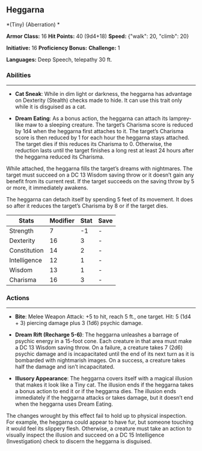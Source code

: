 ## Heggarna
*(Tiny) (Aberration) *

**Armor Class:** 16
**Hit Points:** 40 (9d4+18)
**Speed:** {"walk": 20, "climb": 20}

**Initiative:** 16
**Proficiency Bonus:**
**Challenge:** 1

**Languages:** Deep Speech, telepathy 30 ft.

### Abilities
 --- 
- **Cat Sneak**: While in dim light or darkness, the heggarna has advantage on Dexterity (Stealth) checks made to hide. It can use this trait only while it is disguised as a cat.

- **Dream Eating**: As a bonus action, the heggarna can attach its lamprey-like maw to a sleeping creature. The target’s Charisma score is reduced by 1d4 when the heggarna first attaches to it. The target’s Charisma score is then reduced by 1 for each hour the heggarna stays attached. The target dies if this reduces its Charisma to 0. Otherwise, the reduction lasts until the target finishes a long rest at least 24 hours after the heggarna reduced its Charisma.

While attached, the heggarna fills the target’s dreams with nightmares. The target must succeed on a DC 13 Wisdom saving throw or it doesn’t gain any benefit from its current rest. If the target succeeds on the saving throw by 5 or more, it immediately awakens.

The heggarna can detach itself by spending 5 feet of its movement. It does so after it reduces the target’s Charisma by 8 or if the target dies.



| Stats | Modifier | Stat | Save
| ---- | ---- | ---- | ---- |
| Strength | 7 | -1 | - |
| Dexterity | 16 | 3 | - |
| Constitution | 14 | 2 | - |
| Intelligence | 12 | 1 | - |
| Wisdom | 13 | 1 | - |
| Charisma | 16 | 3 | - |

### Actions
 --- 
- **Bite**: Melee Weapon Attack: +5 to hit, reach 5 ft., one target. Hit: 5 (1d4 + 3) piercing damage plus 3 (1d6) psychic damage.

- **Dream Rift (Recharge 5-6)**: The heggarna unleashes a barrage of psychic energy in a 15-foot cone. Each creature in that area must make a DC 13 Wisdom saving throw. On a failure, a creature takes 7 (2d6) psychic damage and is incapacitated until the end of its next turn as it is bombarded with nightmarish images. On a success, a creature takes half the damage and isn’t incapacitated.

- **Illusory Appearance**: The heggarna covers itself with a magical illusion that makes it look like a Tiny cat. The illusion ends if the heggarna takes a bonus action to end it or if the heggarna dies. The illusion ends immediately if the heggarna attacks or takes damage, but it doesn’t end when the heggarna uses Dream Eating.

The changes wrought by this effect fail to hold up to physical inspection. For example, the heggarna could appear to have fur, but someone touching it would feel its slippery flesh. Otherwise, a creature must take an action to visually inspect the illusion and succeed on a DC 15 Intelligence (Investigation) check to discern the heggarna is disguised.

